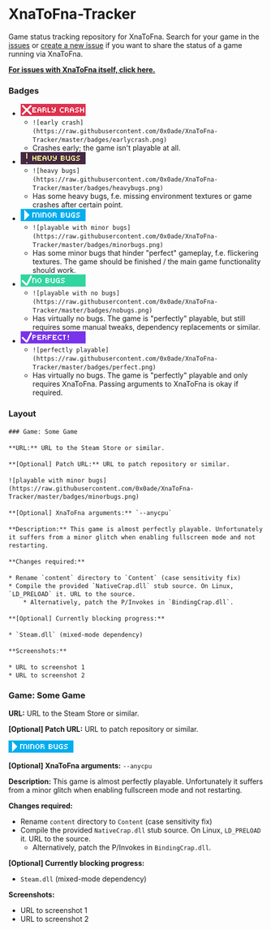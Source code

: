 # XnaToFna-Tracker
Game status tracking repository for XnaToFna. Search for your game in the [issues](https://github.com/0x0ade/XnaToFna-Tracker/issues) or [create a new issue](https://github.com/0x0ade/XnaToFna-Tracker/issues/new) if you want to share the status of a game running via XnaToFna.

[**For issues with XnaToFna itself, click here.**](https://github.com/0x0ade/XnaToFna/issues)

### Badges

* ![early crash](https://raw.githubusercontent.com/0x0ade/XnaToFna-Tracker/master/badges/earlycrash.png)
    * `![early crash](https://raw.githubusercontent.com/0x0ade/XnaToFna-Tracker/master/badges/earlycrash.png)`
    * Crashes early; the game isn't playable at all.
* ![heavy bugs](https://raw.githubusercontent.com/0x0ade/XnaToFna-Tracker/master/badges/heavybugs.png)
    * `![heavy bugs](https://raw.githubusercontent.com/0x0ade/XnaToFna-Tracker/master/badges/heavybugs.png)`
    * Has some heavy bugs, f.e. missing environment textures or game crashes after certain point.
* ![playable with minor bugs](https://raw.githubusercontent.com/0x0ade/XnaToFna-Tracker/master/badges/minorbugs.png)
    * `![playable with minor bugs](https://raw.githubusercontent.com/0x0ade/XnaToFna-Tracker/master/badges/minorbugs.png)`
    * Has some minor bugs that hinder "perfect" gameplay, f.e. flickering textures. The game should be finished / the main game functionality should work.
* ![playable with no bugs](https://raw.githubusercontent.com/0x0ade/XnaToFna-Tracker/master/badges/nobugs.png)
    * `![playable with no bugs](https://raw.githubusercontent.com/0x0ade/XnaToFna-Tracker/master/badges/nobugs.png)`
    * Has virtually no bugs. The game is "perfectly" playable, but still requires some manual tweaks, dependency replacements or similar.
* ![perfectly playable](https://raw.githubusercontent.com/0x0ade/XnaToFna-Tracker/master/badges/perfect.png)
    * `![perfectly playable](https://raw.githubusercontent.com/0x0ade/XnaToFna-Tracker/master/badges/perfect.png)`
    * Has virtually no bugs. The game is "perfectly" playable and only requires XnaToFna. Passing arguments to XnaToFna is okay if required. 

### Layout

```
### Game: Some Game

**URL:** URL to the Steam Store or similar.

**[Optional] Patch URL:** URL to patch repository or similar.

![playable with minor bugs](https://raw.githubusercontent.com/0x0ade/XnaToFna-Tracker/master/badges/minorbugs.png)

**[Optional] XnaToFna arguments:** `--anycpu`

**Description:** This game is almost perfectly playable. Unfortunately it suffers from a minor glitch when enabling fullscreen mode and not restarting.

**Changes required:**

* Rename `content` directory to `Content` (case sensitivity fix)
* Compile the provided `NativeCrap.dll` stub source. On Linux, `LD_PRELOAD` it. URL to the source.
    * Alternatively, patch the P/Invokes in `BindingCrap.dll`.

**[Optional] Currently blocking progress:**

* `Steam.dll` (mixed-mode dependency)

**Screenshots:**

* URL to screenshot 1
* URL to screenshot 2
```

### Game: Some Game

**URL:** URL to the Steam Store or similar.

**[Optional] Patch URL:** URL to patch repository or similar.

![playable with minor bugs](https://raw.githubusercontent.com/0x0ade/XnaToFna-Tracker/master/badges/minorbugs.png)

**[Optional] XnaToFna arguments:** `--anycpu`

**Description:** This game is almost perfectly playable. Unfortunately it suffers from a minor glitch when enabling fullscreen mode and not restarting.

**Changes required:**

* Rename `content` directory to `Content` (case sensitivity fix)
* Compile the provided `NativeCrap.dll` stub source. On Linux, `LD_PRELOAD` it. URL to the source.
    * Alternatively, patch the P/Invokes in `BindingCrap.dll`.

**[Optional] Currently blocking progress:**

* `Steam.dll` (mixed-mode dependency)

**Screenshots:**

* URL to screenshot 1
* URL to screenshot 2
